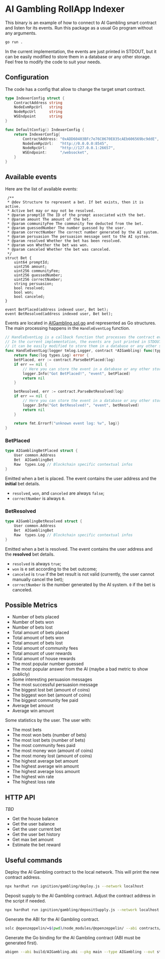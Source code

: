 # AI Gambling RollApp Indexer

This binary is an example of how to connect to AI Gambling smart contract and listen for its events. Run this package as a usual Go program without any arguments.

```bash
go run .
```

In the current implementation, the events are just printed in STDOUT, but it can be easily modified to store them in a database or any other storage. Feel free to modify the code to suit your needs.

## Configuration

The code has a config that allow to change the target smart contract.

```go
type IndexerConfig struct {
	ContractAddress string
	NodeEvmRpcUrl   string
	NodeRpcUrl      string
	WSEndpoint      string
}

func DefaultConfig() IndexerConfig {
	return IndexerConfig{
		ContractAddress: "0xADD60403BFc7e76C0670E835cAEb606569bc9ddE",
		NodeEvmRpcUrl:   "http://0.0.0.0:8545",
		NodeRpcUrl:      "http://127.0.0.1:26657",
		WSEndpoint:      "/websocket",
	}
}
```

## Available events

Here are the list of available events:
```solidity
 /**
 * @dev Structure to represent a bet. If bet exists, then it is active.
 * Active bet may or may not be resolved.
 * @param promptId The ID of the prompt associated with the bet.
 * @param amount The amount of the bet.
 * @param communityFee The community fee deducted from the bet.
 * @param guessedNumber The number guessed by the user.
 * @param correctNumber The correct number generated by the AI system.
 * @param persuasion The persuasion message sent to the AI system.
 * @param resolved Whether the bet has been resolved.
 * @param won Whether the bet was won.
 * @param canceled Whether the bet was canceled.
 */
struct Bet {
    uint64 promptId;
    uint256 amount;
    uint256 communityFee;
    uint256 guessedNumber;
    uint256 correctNumber;
    string persuasion;
    bool resolved;
    bool won;
    bool canceled;
}

event BetPlaced(address indexed user, Bet bet);
event BetResolved(address indexed user, Bet bet);
```

Events are located in [AIGambling.sol.go](AIGambling.sol.go) and represented as Go structures. The main processing happens in the `HandleEventLog` function. 

```go
// HandleEventLog is a callback function that processes the contract events.
// In the current implementation, the events are just printed in STDOUT, but
// it can be easily modified to store them in a database or any other storage.
func HandleEventLog(logger tmlog.Logger, contract *AIGambling) func(types.Log) error {
    return func(log types.Log) error {
    betPlaced, err := contract.ParseBetPlaced(log)
    if err == nil {
        // Here you can store the event in a database or any other storage
        logger.Info("Got BetPlaced!", "event", betPlaced)
        return nil
    }

    betResolved, err := contract.ParseBetResolved(log)
    if err == nil {
        // Here you can store the event in a database or any other storage
        logger.Info("Got BetResolved!", "event", betResolved)
        return nil
    }
    
    return fmt.Errorf("unknown event log: %v", log)}
}
```

### BetPlaced

```go
type AIGamblingBetPlaced struct {
    User common.Address
    Bet  AIGamblingBet
    Raw  types.Log // Blockchain specific contextual infos
}
```

Emitted when a bet is placed. The event contains the user address and the **initial** bet details.
  - `resolved`, `won`, and `canceled` are always `false`;
  - `correctNumber` is always `0`.

### BetResolved

```go
type AIGamblingBetResolved struct {
    User common.Address
    Bet  AIGamblingBet
    Raw  types.Log // Blockchain specific contextual infos
}
```

Emitted when a bet is resolved. The event contains the user address and the **resolved** bet details.
  - `resolved` is always `true`;
  - `won` is e set according to the bet outcome;
  - `canceled` is `true` if the bet result is not valid (currently, the user cannot manually cancel the bet);
  - `correctNumber` is the number generated by the AI system. `0` if the bet is canceled.

## Possible Metrics

- Number of bets placed
- Number of bets won
- Number of bets lost
- Total amount of bets placed
- Total amount of bets won
- Total amount of bets lost
- Total amount of community fees
- Total amount of user rewards
- Total amount of house rewards
- The most popular number guessed
- The most popular answer from the AI (maybe a bad metric to show publicly)
- Some interesting persuasion messages
- The most successful persuasion message
- The biggest lost bet (amount of coins)
- The biggest won bet (amount of coins)
- The biggest community fee paid
- Average bet amount
- Average win amount

Some statistics by the user. The user with:
- The most bets
- The most won bets (number of bets)
- The most lost bets (number of bets)
- The most community fees paid
- The most money won (amount of coins)
- The most money lost (amount of coins)
- The highest average bet amount
- The highest average win amount
- The highest average loss amount
- The highest win rate
- The highest loss rate

## HTTP API

_TBD_

- Get the house balance
- Get the user balance
- Get the user current bet
- Get the user bet history
- Get max bet amount
- Estimate the bet reward

## Useful commands

Deploy the AI Gambling contract to the local network. This will print the new contract address.
```bash
npx hardhat run ignition/gambling/deploy.js --network localhost
```

Deposit supply to the AI Gambling contract. Adjust the contract address in the script if needed.
```bash
npx hardhat run ignition/gambling/depositSupply.js --network localhost
```

Generate the ABI for the AI Gambling contract.
```bash
solc @openzeppelin/=$(pwd)/node_modules/@openzeppelin/ --abi contracts/AIGambling.sol -o build --overwrite
```

Generate the Go binding for the AI Gambling contract (ABI must be generated first).
```bash
abigen --abi build/AIGambling.abi --pkg main --type AIGambling --out stats/AIGambling.sol.go
```